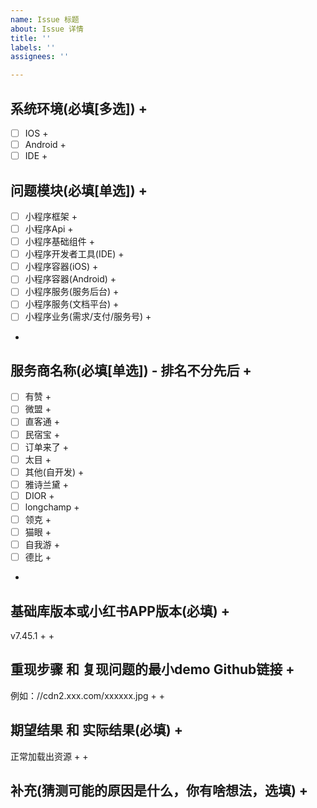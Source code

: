 ```yaml
---
name: Issue 标题
about: Issue 详情
title: ''
labels: ''
assignees: ''

---
```

## 系统环境(必填[多选]) +
- [ ] IOS +
- [ ] Android +
- [ ] IDE +

## 问题模块(必填[单选]) +
- [ ] 小程序框架 +
- [ ] 小程序Api +
- [ ] 小程序基础组件 +
- [ ] 小程序开发者工具(IDE) +
- [ ] 小程序容器(iOS) +
- [ ] 小程序容器(Android) +
- [ ] 小程序服务(服务后台) +
- [ ] 小程序服务(文档平台) +
- [ ] 小程序业务(需求/支付/服务号) +
+
## 服务商名称(必填[单选]) - 排名不分先后 +
- [ ] 有赞 +
- [ ] 微盟 +
- [ ] 直客通 +
- [ ] 民宿宝 +
- [ ] 订单来了 +
- [ ] 太目 +
- [ ] 其他(自开发) +
- [ ] 雅诗兰黛 +
- [ ] DIOR +
- [ ] longchamp +
- [ ] 领克 +
- [ ] 猫眼 +
- [ ] 自我游 +
- [ ] 德比 +
 +
## 基础库版本或小红书APP版本(必填) +
v7.45.1 +
 +
## 重现步骤 和 复现问题的最小demo Github链接 +
例如：//cdn2.xxx.com/xxxxxx.jpg +
 +
## 期望结果 和 实际结果(必填) +
正常加载出资源 +
 +
## 补充(猜测可能的原因是什么，你有啥想法，选填) +
